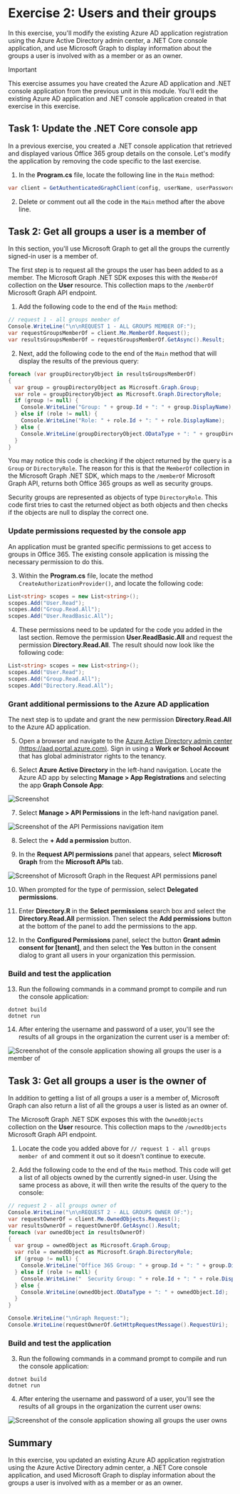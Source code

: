 # Exercise 2: Users and their groups

In this exercise, you'll modify the existing Azure AD application registration using the Azure Active Directory admin center, a .NET Core console application, and use Microsoft Graph to display information about the groups a user is involved with as a member or as an owner.

> [!IMPORTANT]
> This exercise assumes you have created the Azure AD application and .NET console application from the previous unit in this module. You'll edit the existing Azure AD application and .NET console application created in that exercise in this exercise.

## Task 1: Update the .NET Core console app

In a previous exercise, you created a .NET console application that retrieved and displayed various Office 365 group details on the console. Let's modify the application by removing the code specific to the last exercise.

1. In the **Program.cs** file, locate the following line in the `Main` method:

```csharp
var client = GetAuthenticatedGraphClient(config, userName, userPassword);
```

2. Delete or comment out all the code in the `Main` method after the above line.

## Task 2: Get all groups a user is a member of

In this section, you'll use Microsoft Graph to get all the groups the currently signed-in user is a member of.

The first step is to request all the groups the user has been added to as a member. The Microsoft Graph .NET SDK exposes this with the `MemberOf` collection on the **User** resource. This collection maps to the `/memberOf` Microsoft Graph API endpoint.

1. Add the following code to the end of the `Main` method:

```csharp
// request 1 - all groups member of
Console.WriteLine("\n\nREQUEST 1 - ALL GROUPS MEMBER OF:");
var requestGroupsMemberOf = client.Me.MemberOf.Request();
var resultsGroupsMemberOf = requestGroupsMemberOf.GetAsync().Result;
```

2. Next, add the following code to the end of the `Main` method that will display the results of the previous query:

```csharp
foreach (var groupDirectoryObject in resultsGroupsMemberOf)
{
  var group = groupDirectoryObject as Microsoft.Graph.Group;
  var role = groupDirectoryObject as Microsoft.Graph.DirectoryRole;
  if (group != null) {
    Console.WriteLine("Group: " + group.Id + ": " + group.DisplayName);
  } else if (role != null) {
    Console.WriteLine("Role: " + role.Id + ": " + role.DisplayName);
  } else {
    Console.WriteLine(groupDirectoryObject.ODataType + ": " + groupDirectoryObject.Id);
  }
}
```

You may notice this code is checking if the object returned by the query is a `Group` or `DirectoryRole`. The reason for this is that the `MemberOf` collection in the Microsoft Graph .NET SDK, which maps to the `/memberOf` Microsoft Graph API, returns both Office 365 groups as well as security groups.

Security groups are represented as objects of type `DirectoryRole`. This code first tries to cast the returned object as both objects and then checks if the objects are null to display the correct one.

### Update permissions requested by the console app

An application must be granted specific permissions to get access to groups in Office 365. The existing console application is missing the necessary permission to do this.

3. Within the **Program.cs** file, locate the method `CreateAuthorizationProvider()`, and locate the following code:

```csharp
List<string> scopes = new List<string>();
scopes.Add("User.Read");
scopes.Add("Group.Read.All");
scopes.Add("User.ReadBasic.All");
```

4. These permissions need to be updated for the code you added in the last section. Remove the permission **User.ReadBasic.All** and request the permission **Directory.Read.All**. The result should now look like the following code:

```csharp
List<string> scopes = new List<string>();
scopes.Add("User.Read");
scopes.Add("Group.Read.All");
scopes.Add("Directory.Read.All");
```

### Grant additional permissions to the Azure AD application

The next step is to update and grant the new permission **Directory.Read.All** to the Azure AD application.

5. Open a browser and navigate to the [Azure Active Directory admin center (https://aad.portal.azure.com)](https://aad.portal.azure.com). Sign in using a **Work or School Account** that has global administrator rights to the tenancy.

6. Select **Azure Active Directory** in the left-hand navigation. Locate the Azure AD app by selecting **Manage > App Registrations** and selecting the app **Graph Console App**:

![Screenshot ](../../Linked_Image_Files/02-04-azure-ad-portal-new-app-details.png)

7. Select **Manage > API Permissions** in the left-hand navigation panel.

![Screenshot of the API Permissions navigation item](../../Linked_Image_Files/02-04-05-azure-ad-portal-permissions-01.png)

8. Select the **+ Add a permission** button.

9. In the **Request API permissions** panel that appears, select **Microsoft Graph** from the **Microsoft APIs** tab.

![Screenshot of Microsoft Graph in the Request API permissions panel](../../Linked_Image_Files/02-04-azure-ad-portal-new-app-permissions-03.png)

10. When prompted for the type of permission, select **Delegated permissions**.

11. Enter **Directory.R** in the **Select permissions** search box and select the **Directory.Read.All** permission. Then select the **Add permissions** button at the bottom of the panel to add the permissions to the app.

12. In the **Configured Permissions** panel, select the button **Grant admin consent for [tenant]**, and then select the **Yes** button in the consent dialog to grant all users in your organization this permission.

### Build and test the application

13. Run the following commands in a command prompt to compile and run the console application:

```console
dotnet build
dotnet run
```

14. After entering the username and password of a user, you'll see the results of all groups in the organization the current user is a member of:

![Screenshot of the console application showing all groups the user is a member of](../../Linked_Image_Files/02-04-05-app-run-01.png)

## Task 3: Get all groups a user is the owner of

In addition to getting a list of all groups a user is a member of, Microsoft Graph can also return a list of all the groups a user is listed as an owner of.

The Microsoft Graph .NET SDK exposes this with the `OwnedObjects` collection on the **User** resource. This collection maps to the `/ownedObjects` Microsoft Graph API endpoint.

1. Locate the code you added above for `// request 1 - all groups member of` and comment it out so it doesn't continue to execute. 

2. Add the following code to the end of the `Main` method. This code will get a list of all objects owned by the currently signed-in user. Using the same process as above, it will then write the results of the query to the console:

```csharp
// request 2 - all groups owner of
Console.WriteLine("\n\nREQUEST 2 - ALL GROUPS OWNER OF:");
var requestOwnerOf = client.Me.OwnedObjects.Request();
var resultsOwnerOf = requestOwnerOf.GetAsync().Result;
foreach (var ownedObject in resultsOwnerOf)
{
  var group = ownedObject as Microsoft.Graph.Group;
  var role = ownedObject as Microsoft.Graph.DirectoryRole;
  if (group != null) {
    Console.WriteLine("Office 365 Group: " + group.Id + ": " + group.DisplayName);
  } else if (role != null) {
    Console.WriteLine("  Security Group: " + role.Id + ": " + role.DisplayName);
  } else {
    Console.WriteLine(ownedObject.ODataType + ": " + ownedObject.Id);
  }
}

Console.WriteLine("\nGraph Request:");
Console.WriteLine(requestOwnerOf.GetHttpRequestMessage().RequestUri);
```

### Build and test the application

3. Run the following commands in a command prompt to compile and run the console application:

```console
dotnet build
dotnet run
```

4. After entering the username and password of a user, you'll see the results of all groups in the organization the current user owns:

![Screenshot of the console application showing all groups the user owns](../../Linked_Image_Files/02-04-05-app-run-02.png)

## Summary

In this exercise, you updated an existing Azure AD application registration using the Azure Active Directory admin center, a .NET Core console application, and used Microsoft Graph to display information about the groups a user is involved with as a member or as an owner.

